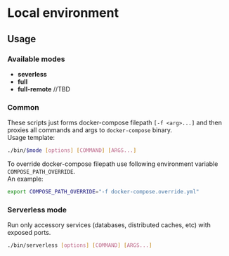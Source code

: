 # Local environment

## Usage

### Available modes

- **severless**
- **full**
- **full-remote** //TBD

### Common

These scripts just forms docker-compose filepath `[-f <arg>...]` and then proxies all commands and args to `docker-compose` binary.  
Usage template:

```bash
./bin/$mode [options] [COMMAND] [ARGS...]
```

To override docker-compose filepath use following environment variable `COMPOSE_PATH_OVERRIDE`.  
An example:

```bash
export COMPOSE_PATH_OVERRIDE="-f docker-compose.override.yml"
```

### Serverless mode

Run only accessory services (databases, distributed caches, etc) with exposed ports.

```bash
./bin/serverless [options] [COMMAND] [ARGS...]
```

